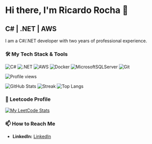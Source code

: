 # Hi there, I'm Ricardo Rocha 👋

## C# | .NET | AWS

I am a C#/.NET developer with two years of professional experience. 

### 🛠️ My Tech Stack & Tools

![C#](https://img.shields.io/badge/c%23-%23239120.svg?style=for-the-badge&logo=c-sharp&logoColor=white)
![.NET](https://img.shields.io/badge/.NET-5C2D91?style=for-the-badge&logo=dotnet&logoColor=white)
![AWS](https://img.shields.io/badge/AWS-%23FF9900.svg?style=for-the-badge&logo=amazon-aws&logoColor=white)
![Docker](https://img.shields.io/badge/docker-%230db7ed.svg?style=for-the-badge&logo=docker&logoColor=white)
![MicrosoftSQLServer](https://img.shields.io/badge/Microsoft%20SQL%20Server-CC2927?style=for-the-badge&logo=microsoft%20sql%20server&logoColor=white)
![Git](https://img.shields.io/badge/git-%23F05033.svg?style=for-the-badge&logo=git&logoColor=white)

![Profile views](https://komarev.com/ghpvc/?username=Roshaa&label=Profile%20views&color=0e75b6&style=flat)

![GitHub Stats](https://github-readme-stats.vercel.app/api?username=Roshaa&show_icons=true&theme=transparent)
![Streak](https://streak-stats.demolab.com?user=Roshaa&theme=transparent)
![Top Langs](https://github-readme-stats.vercel.app/api/top-langs/?username=Roshaa&layout=compact&theme=transparent)


### 🧠 Leetcode Profile

[![My LeetCode Stats](https://leetcard.jacoblin.cool/Roshaa?theme=dark&font=Syne%20Mono)](https://leetcode.com/u/Roshaa/)


### 📫 How to Reach Me

*   **LinkedIn:** [LinkedIn](https://www.linkedin.com/in/ricardo-rocha-43bb952b9/)
